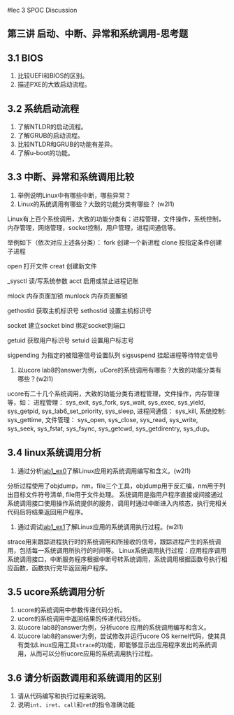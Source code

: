 #lec 3 SPOC Discussion

## 第三讲 启动、中断、异常和系统调用-思考题

## 3.1 BIOS
 1. 比较UEFI和BIOS的区别。
 1. 描述PXE的大致启动流程。

## 3.2 系统启动流程
 1. 了解NTLDR的启动流程。
 1. 了解GRUB的启动流程。
 1. 比较NTLDR和GRUB的功能有差异。
 1. 了解u-boot的功能。

## 3.3 中断、异常和系统调用比较
 1. 举例说明Linux中有哪些中断，哪些异常？
 1. Linux的系统调用有哪些？大致的功能分类有哪些？  (w2l1)

Linux有上百个系统调用，大致的功能分类有：进程管理，文件操作，系统控制，内存管理，网络管理，socket控制，用户管理，进程间通信等。

举例如下（依次对应上述各分类）：
fork	创建一个新进程
clone	按指定条件创建子进程

open	打开文件
creat	创建新文件

_sysctl	读/写系统参数
acct	启用或禁止进程记账

mlock	内存页面加锁
munlock	内存页面解锁

gethostid	获取主机标识号
sethostid	设置主机标识号

socket	建立socket
bind	绑定socket到端口

getuid	获取用户标识号
setuid	设置用户标志号

sigpending	为指定的被阻塞信号设置队列
sigsuspend	挂起进程等待特定信号
 
 1. 以ucore lab8的answer为例，uCore的系统调用有哪些？大致的功能分类有哪些？(w2l1)
 
ucore有二十几个系统调用，大致的功能分类有进程管理，文件操作，内存管理等，如：
进程管理：
sys_exit, 
sys_fork,
sys_wait, 
sys_exec, 
sys_yield,
sys_getpid,
sys_lab6_set_priority,
sys_sleep,
进程间通信：
sys_kill, 
系统控制:
sys_gettime,
文件管理：
sys_open,
sys_close,
sys_read,
sys_write,
sys_seek,
sys_fstat,
sys_fsync,
sys_getcwd,
sys_getdirentry,
sys_dup。
 
## 3.4 linux系统调用分析
 1. 通过分析[lab1_ex0](https://github.com/chyyuu/ucore_lab/blob/master/related_info/lab1/lab1-ex0.md)了解Linux应用的系统调用编写和含义。(w2l1)
 

分析过程使用了objdump，nm，file三个工具，objdump用于反汇编，nm用于列出目标文件符号清单, file用于文件处理。
系统调用是指用户程序直接或间接通过系统调用接口使用操作系统提供的服务，调用时通过中断进入内核态，执行完相关代码后将结果返回用户程序。
 
 1. 通过调试[lab1_ex1](https://github.com/chyyuu/ucore_lab/blob/master/related_info/lab1/lab1-ex1.md)了解Linux应用的系统调用执行过程。(w2l1)
 
strace用来跟踪进程执行时的系统调用和所接收的信号，跟踪进程产生的系统调用，包括每一系统调用所执行的时间等。
Linux系统调用执行过程：应用程序调用系统调用接口，中断服务程序根据中断号转系统调用，系统调用根据函数号执行相应函数，函数执行完毕返回用户程序。
 
## 3.5 ucore系统调用分析
 1. ucore的系统调用中参数传递代码分析。
 1. ucore的系统调用中返回结果的传递代码分析。
 1. 以ucore lab8的answer为例，分析ucore 应用的系统调用编写和含义。
 1. 以ucore lab8的answer为例，尝试修改并运行ucore OS kernel代码，使其具有类似Linux应用工具`strace`的功能，即能够显示出应用程序发出的系统调用，从而可以分析ucore应用的系统调用执行过程。
 
## 3.6 请分析函数调用和系统调用的区别
 1. 请从代码编写和执行过程来说明。
   1. 说明`int`、`iret`、`call`和`ret`的指令准确功能
 
